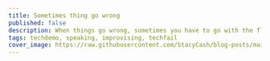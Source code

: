 ```yaml
---
title: Sometimes thing go wrong
published: false
description: When things go wrong, sometimes you have to go with the flow
tags: techdemo, speaking, improvising, techfail
cover_image: https://raw.githubusercontent.com/StacyCash/blog-posts/main/general/2021/somethings-just-go-wrong/cover-image.jpg
---
```


